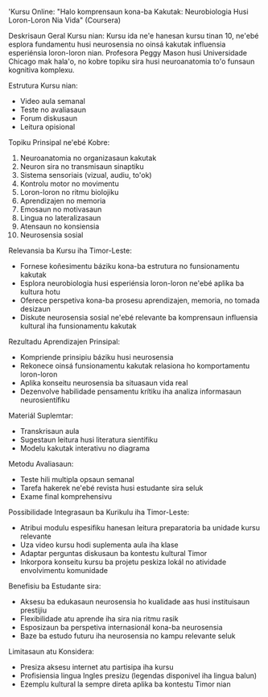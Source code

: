 'Kursu Online: "Halo komprensaun kona-ba Kakutak: Neurobiologia Husi Loron-Loron Nia Vida" (Coursera)

Deskrisaun Geral Kursu nian:
Kursu ida ne'e hanesan kursu tinan 10, ne'ebé esplora fundamentu husi neurosensia no oinsá kakutak influensia esperiénsia loron-loron nian. Profesora Peggy Mason husi Universidade Chicago mak hala'o, no kobre topiku sira husi neuroanatomia to'o funsaun kognitiva komplexu.

Estrutura Kursu nian:
- Video aula semanal
- Teste no avaliasaun
- Forum diskusaun
- Leitura opisional

Topiku Prinsipal ne'ebé Kobre:
1. Neuroanatomia no organizasaun kakutak
2. Neuron sira no transmisaun sinaptiku
3. Sistema sensoriais (vizual, audiu, to'ok)
4. Kontrolu motor no movimentu
5. Loron-loron no ritmu biolojiku
6. Aprendizajen no memoria
7. Emosaun no motivasaun
8. Lingua no lateralizasaun
9. Atensaun no konsiensia
10. Neurosensia sosial

Relevansia ba Kursu iha Timor-Leste:
- Fornese koñesimentu báziku kona-ba estrutura no funsionamentu kakutak
- Esplora neurobiologia husi esperiénsia loron-loron ne'ebé aplika ba kultura hotu
- Oferece perspetiva kona-ba prosesu aprendizajen, memoria, no tomada desizaun
- Diskute neurosensia sosial ne'ebé relevante ba komprensaun influensia kultural iha funsionamentu kakutak

Rezultadu Aprendizajen Prinsipal:
- Kompriende prinsipiu báziku husi neurosensia
- Rekonece oinsá funsionamentu kakutak relasiona ho komportamentu loron-loron
- Aplika konseitu neurosensia ba situasaun vida real
- Dezenvolve habilidade pensamentu krítiku iha analiza informasaun neurosientífiku

Materiál Suplemtar:
- Transkrisaun aula
- Sugestaun leitura husi literatura sientífiku
- Modelu kakutak interativu no diagrama

Metodu Avaliasaun:
- Teste hili multipla opsaun semanal
- Tarefa hakerek ne'ebé revista husi estudante sira seluk
- Exame final komprehensivu

Possibilidade Integrasaun ba Kurikulu iha Timor-Leste:
- Atribui modulu espesifiku hanesan leitura preparatoria ba unidade kursu relevante
- Uza video kursu hodi suplementa aula iha klase
- Adaptar perguntas diskusaun ba kontestu kultural Timor
- Inkorpora konseitu kursu ba projetu peskiza lokál no atividade envolvimentu komunidade

Benefisiu ba Estudante sira:
- Aksesu ba edukasaun neurosensia ho kualidade aas husi instituisaun prestijiu
- Flexibilidade atu aprende iha sira nia ritmu rasik
- Esposizaun ba perspetiva internasionál kona-ba neurosensia
- Baze ba estudo futuru iha neurosensia no kampu relevante seluk

Limitasaun atu Konsidera:
- Presiza aksesu internet atu partisipa iha kursu
- Profisiensia lingua Ingles presizu (legendas disponivel iha lingua balun)
- Ezemplu kultural la sempre direta aplika ba kontestu Timor nian